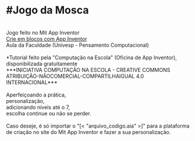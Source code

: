 <h1>#Jogo da Mosca</h1>
<br>
Jogo feito no Mit App Inventor<br>
<a href="https://appinventor.mit.edu/">Crie em blocos com App Inventor</a>
<br>
Aula da Faculdade (Univesp - Pensamento Computacional)<br>
<br>
*Tutorial feito pela "Computação na Escola" (Oficina de App Inventor), disponibilizada gratuitamente<br>
***INICIATIVA COMPUTAÇÃO NA ESCOLA - CREATIVE COMMONS ATRIBUIÇÃO-NÃOCOMERCIAL-COMPARTILHAIGUAL 4.0 INTERNACIONAL***<br>
<br>
Aperfeiçoando a prática,<br>
personalização,<br>
adicionando níveis até o 7,<br>
escolha continue ou não se perder.<br>
<br>
Caso deseje, é só importar o "[< "arquivo_codigo.aia" >]" para a plataforma de criação no site do Mit App Inventor e fazer a sua personalização.
